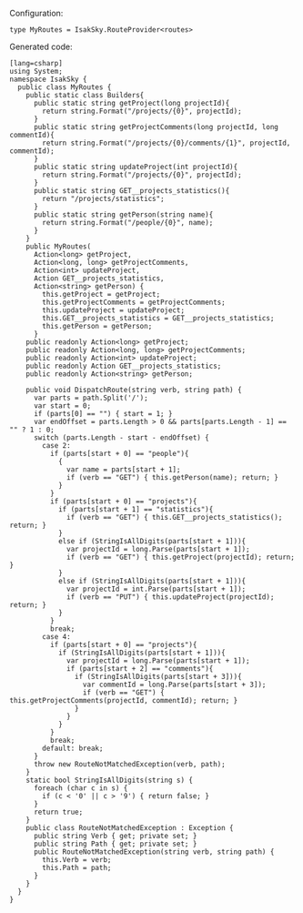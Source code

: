 Configuration:

    type MyRoutes = IsakSky.RouteProvider<routes>


Generated code:

    [lang=csharp]
    using System;
    namespace IsakSky {
      public class MyRoutes {
        public static class Builders{
          public static string getProject(long projectId){
            return string.Format("/projects/{0}", projectId);
          }
          public static string getProjectComments(long projectId, long commentId){
            return string.Format("/projects/{0}/comments/{1}", projectId, commentId);
          }
          public static string updateProject(int projectId){
            return string.Format("/projects/{0}", projectId);
          }
          public static string GET__projects_statistics(){
            return "/projects/statistics";
          }
          public static string getPerson(string name){
            return string.Format("/people/{0}", name);
          }
        }
        public MyRoutes(
          Action<long> getProject,
          Action<long, long> getProjectComments,
          Action<int> updateProject,
          Action GET__projects_statistics,
          Action<string> getPerson) {
            this.getProject = getProject;
            this.getProjectComments = getProjectComments;
            this.updateProject = updateProject;
            this.GET__projects_statistics = GET__projects_statistics;
            this.getPerson = getPerson;
          }
        public readonly Action<long> getProject;
        public readonly Action<long, long> getProjectComments;
        public readonly Action<int> updateProject;
        public readonly Action GET__projects_statistics;
        public readonly Action<string> getPerson;
    
        public void DispatchRoute(string verb, string path) {
          var parts = path.Split('/');
          var start = 0;
          if (parts[0] == "") { start = 1; }
          var endOffset = parts.Length > 0 && parts[parts.Length - 1] == "" ? 1 : 0;
          switch (parts.Length - start - endOffset) {
            case 2:
              if (parts[start + 0] == "people"){
                {
                  var name = parts[start + 1];
                  if (verb == "GET") { this.getPerson(name); return; }
                }
              }
              if (parts[start + 0] == "projects"){
                if (parts[start + 1] == "statistics"){
                  if (verb == "GET") { this.GET__projects_statistics(); return; }
                }
                else if (StringIsAllDigits(parts[start + 1])){
                  var projectId = long.Parse(parts[start + 1]);
                  if (verb == "GET") { this.getProject(projectId); return; }
                }
                else if (StringIsAllDigits(parts[start + 1])){
                  var projectId = int.Parse(parts[start + 1]);
                  if (verb == "PUT") { this.updateProject(projectId); return; }
                }
              }
              break;
            case 4:
              if (parts[start + 0] == "projects"){
                if (StringIsAllDigits(parts[start + 1])){
                  var projectId = long.Parse(parts[start + 1]);
                  if (parts[start + 2] == "comments"){
                    if (StringIsAllDigits(parts[start + 3])){
                      var commentId = long.Parse(parts[start + 3]);
                      if (verb == "GET") { this.getProjectComments(projectId, commentId); return; }
                    }
                  }
                }
              }
              break;
            default: break;
          }
          throw new RouteNotMatchedException(verb, path);
        }
        static bool StringIsAllDigits(string s) {
          foreach (char c in s) {
            if (c < '0' || c > '9') { return false; }
          }
          return true;
        }
        public class RouteNotMatchedException : Exception {
          public string Verb { get; private set; }
          public string Path { get; private set; }
          public RouteNotMatchedException(string verb, string path) {
            this.Verb = verb;
            this.Path = path;
          }
        }
      }
    }
    
    
